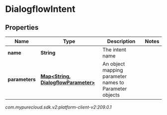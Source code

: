 # DialogflowIntent


## Properties

| Name | Type | Description | Notes |
| ------------ | ------------- | ------------- | ------------- |
| **name** | **String** | The intent name |  |
| **parameters** | [**Map&lt;String, DialogflowParameter&gt;**](DialogflowParameter) | An object mapping parameter names to Parameter objects |  |




_com.mypurecloud.sdk.v2:platform-client-v2:209.0.1_
